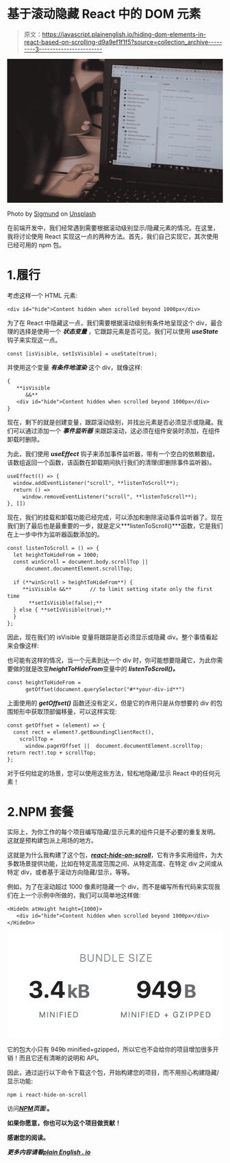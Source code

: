 # 基于滚动隐藏 React 中的 DOM 元素

> 原文：<https://javascript.plainenglish.io/hiding-dom-elements-in-react-based-on-scrolling-d9a9ef1f1f5?source=collection_archive---------3----------------------->

![](img/e8e597cd2553f7da2db8ab0b70e558b6.png)

Photo by [Sigmund](https://unsplash.com/@sigmund?utm_source=medium&utm_medium=referral) on [Unsplash](https://unsplash.com?utm_source=medium&utm_medium=referral)

在前端开发中，我们经常遇到需要根据滚动级别显示/隐藏元素的情况。在这里，我将讨论使用 React 实现这一点的两种方法。首先，我们自己实现它，其次使用已经可用的 npm 包。

# 1.履行

考虑这样一个 HTML 元素:

```
<div id="hide">Content hidden when scrolled beyond 1000px</div>
```

为了在 React 中隐藏这一点，我们需要根据滚动级别有条件地呈现这个 div，最合理的选择是使用一个 ***状态变量*** ，它跟踪元素是否可见。我们可以使用 ***useState*** 钩子来实现这一点。

```
const [isVisible, setIsVisible] = useState(true);
```

并使用这个变量 ***有条件地渲染*** 这个 div，就像这样:

```
{
   **isVisible 
      &&** 
   <div id="hide">Content hidden when scrolled beyond 1000px</div>
}
```

现在，剩下的就是创建变量，跟踪滚动级别，并找出元素是否必须显示或隐藏。我们可以通过添加一个 ***事件监听器*** 来跟踪滚动，这必须在组件安装时添加，在组件卸载时删除。

为此，我们使用 ***useEffect*** 钩子来添加事件监听器，带有一个空白的依赖数组，该数组返回一个函数，该函数在卸载期间执行我们的清理(即删除事件监听器)。

```
useEffect(() => {   
  window.addEventListener("scroll", **listenToScroll**);
  return () => 
     window.removeEventListener("scroll", **listenToScroll**); 
}, [])
```

现在，我们的挂载和卸载功能已经完成，可以添加和删除滚动事件监听器了。现在我们到了最后也是最重要的一步，就是定义***listenToScroll()***函数，它是我们在上一步中作为监听器函数添加的。

```
const listenToScroll = () => {
  let heightToHideFrom = 1000;
  const winScroll = document.body.scrollTop || 
      document.documentElement.scrollTop;

  if (**winScroll > heightToHideFrom**) { 
     **isVisible &&**      // to limit setting state only the first time         
       **setIsVisible(false);**
  } else { **setIsVisible(true);**
  }  
};
```

因此，现在我们的 isVisible 变量将跟踪是否必须显示或隐藏 div。整个事情看起来会像这样:

也可能有这样的情况，当一个元素到达一个 div 时，你可能想要隐藏它，为此你需要做的就是改变***heightToHideFrom***变量中的 ***listenToScroll()。***

```
const heightToHideFrom = 
      getOffset(document.querySelector("#**your-div-id**")
```

上面使用的 ***getOffset()*** 函数还没有定义，但是它的作用只是从你想要的 div 的包围矩形中获取顶部偏移量，可以这样实现:

```
const getOffset = (element) => {
  const rect = element?.getBoundingClientRect(),
    scrollTop = 
      window.pageYOffset ||  document.documentElement.scrollTop; return rect!.top + scrollTop;
};
```

对于任何给定的场景，您可以使用这些方法，轻松地隐藏/显示 React 中的任何元素！

# 2.NPM 套餐

实际上，为你工作的每个项目编写隐藏/显示元素的组件只是不必要的重复发明。这就是预构建包派上用场的地方。

这就是为什么我构建了这个包，[***react-hide-on-scroll***](https://www.npmjs.com/package/react-hide-on-scroll)，它有许多实用组件，为大多数场景提供功能，比如在特定高度范围之间、从特定高度、在特定 div 之间或从特定 div，或者基于滚动方向隐藏/显示，等等。

例如，为了在滚动超过 1000 像素时隐藏一个 div，而不是编写所有代码来实现我们在上一个示例中所做的，我们可以简单地这样做:

```
<HideOn atHeight height={1000}>
   <div id="hide">Content hidden when scrolled beyond 1000px</div>
</HideOn>
```

![](img/ad718ffbceee9e1d71328063b27ea906.png)

它的包大小只有 949b minified+gzipped，所以它也不会给你的项目增加很多开销！而且它还有清晰的说明和 API。

因此，通过运行以下命令下载这个包，开始构建您的项目，而不用担心构建隐藏/显示功能:

```
npm i react-hide-on-scroll
```

访问[***NPM***](https://www.npmjs.com/package/react-hide-on-scroll)***页面***:[](https://www.npmjs.com/package/react-hide-on-scroll)****。****

**如果你愿意，你也可以为这个项目做贡献！**

**感谢您的阅读。**

***更多内容请看*[*plain English . io*](http://plainenglish.io/)**